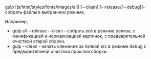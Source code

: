 gulp \[js/html/styles/fonts/images/all\] \[--clean\] \[--release/\[--debug\]\]- собрать файлы в выбранном режиме.

Например, 
+ gulp all --release --clean - собрать всё в режиме релиза, с минификацией и нормализацией картинок, с предварительной очиствой старой сборки.
+ gulp --clean - начать слежение за папкой src в режиме debug с предварительной очисткой прошлой сборки.
